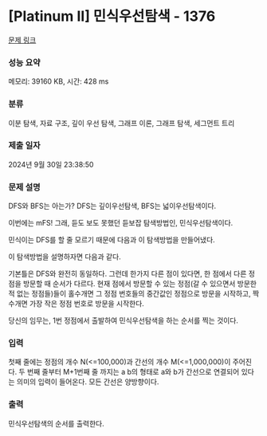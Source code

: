 # [Platinum II] 민식우선탐색 - 1376 

[문제 링크](https://www.acmicpc.net/problem/1376) 

### 성능 요약

메모리: 39160 KB, 시간: 428 ms

### 분류

이분 탐색, 자료 구조, 깊이 우선 탐색, 그래프 이론, 그래프 탐색, 세그먼트 트리

### 제출 일자

2024년 9월 30일 23:38:50

### 문제 설명

<p>DFS와 BFS는 아는가? DFS는 깊이우선탐색, BFS는 넓이우선탐색이다.</p>

<p>이번에는 mFS! 그래, 듣도 보도 못했던 듣보잡 탐색방법인, 민식우선탐색이다.</p>

<p>민식이는 DFS를 할 줄 모르기 때문에 다음과 이 탐색방법을 만들어냈다.</p>

<p>이 탐색방법을 설명하자면 다음과 같다.</p>

<p>기본틀은 DFS와 완전히 동일하다. 그런데 한가지 다른 점이 있다면, 한 점에서 다른 정점을 방문할 때 순서가 다르다. 현재 점에서 방문할 수 있는 정점(갈 수 있으면서 방문한 적 없는 정점들)들이 홀수개면 그 정점 번호들의 중간값인 정점으로 방문을 시작하고, 짝수개면 가장 작은 정점 번호로 방문을 시작한다.</p>

<p>당신의 임무는, 1번 정점에서 출발하여 민식우선탐색을 하는 순서를 찍는 것이다.</p>

### 입력 

 <p>첫째 줄에는 정점의 개수 N(<=100,000)과 간선의 개수 M(<=1,000,000)이 주어진다. 두 번째 줄부터 M+1번째 줄 까지는 a b의 형태로 a와 b가 간선으로 연결되어 있다는 의미의 입력이 들어온다. 모든 간선은 양방향이다.</p>

### 출력 

 <p>민식우선탐색의 순서를 출력한다.</p>

